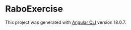 # RaboExercise

This project was generated with [Angular CLI](https://github.com/angular/angular-cli) version 18.0.7.
